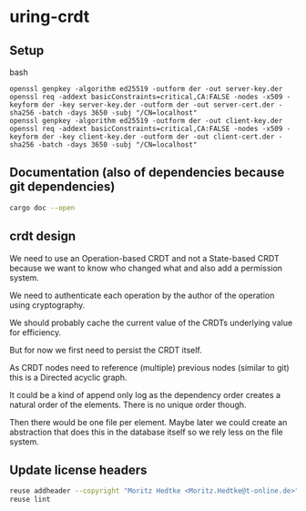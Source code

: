 <!--
SPDX-FileCopyrightText: 2022 Moritz Hedtke <Moritz.Hedtke@t-online.de>

SPDX-License-Identifier: AGPL-3.0-or-later
-->

# uring-crdt

## Setup

bash
```
openssl genpkey -algorithm ed25519 -outform der -out server-key.der
openssl req -addext basicConstraints=critical,CA:FALSE -nodes -x509 -keyform der -key server-key.der -outform der -out server-cert.der -sha256 -batch -days 3650 -subj "/CN=localhost"
openssl genpkey -algorithm ed25519 -outform der -out client-key.der
openssl req -addext basicConstraints=critical,CA:FALSE -nodes -x509 -keyform der -key client-key.der -outform der -out client-cert.der -sha256 -batch -days 3650 -subj "/CN=localhost"
```

## Documentation (also of dependencies because git dependencies)

```bash
cargo doc --open
```

## crdt design

We need to use an Operation-based CRDT and not a State-based CRDT because we want to know who changed what and also add a permission system.

We need to authenticate each operation by the author of the operation using cryptography.

We should probably cache the current value of the CRDTs underlying value for efficiency.

But for now we first need to persist the CRDT itself.

As CRDT nodes need to reference (multiple) previous nodes (similar to git) this is a Directed acyclic graph.

It could be a kind of append only log as the dependency order creates a natural order of the elements. There is no unique order though.

Then there would be one file per element. Maybe later we could create an abstraction that does this in the database itself so we rely less on the file system.

## Update license headers

```bash
reuse addheader --copyright "Moritz Hedtke <Moritz.Hedtke@t-online.de>" --license "AGPL-3.0-or-later" --recursive --skip-unrecognised .
reuse lint
```
